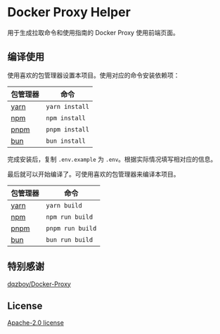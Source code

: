 # Docker Proxy Helper

用于生成拉取命令和使用指南的 Docker Proxy 使用前端页面。

## 编译使用

使用喜欢的包管理器设置本项目。使用对应的命令安装依赖项：

| 包管理器                                                       | 命令            |
|---------------------------------------------------------------|----------------|
| [yarn](https://yarnpkg.com/getting-started)                   | `yarn install` |
| [npm](https://docs.npmjs.com/cli/v7/commands/npm-install)     | `npm install`  |
| [pnpm](https://pnpm.io/installation)                          | `pnpm install` |
| [bun](https://bun.sh/#getting-started)                        | `bun install`  |

完成安装后，复制 `.env.example` 为 `.env`。根据实际情况填写相对应的信息。

最后就可以开始编译了。可使用喜欢的包管理器来编译本项目。

| 包管理器                                                       | 命令              |
|---------------------------------------------------------------|------------------|
| [yarn](https://yarnpkg.com/getting-started)                   | `yarn build`     |
| [npm](https://docs.npmjs.com/cli/v7/commands/npm-install)     | `npm run build`  |
| [pnpm](https://pnpm.io/installation)                          | `pnpm run build` |
| [bun](https://bun.sh/#getting-started)                        | `bun run build`  |

## 特别感谢

[dqzboy/Docker-Proxy](https://github.com/dqzboy/Docker-Proxy)

## License

[Apache-2.0 license](https://www.apache.org/licenses/)
